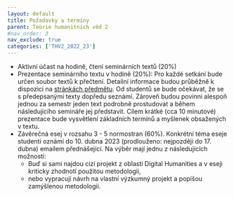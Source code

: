```yaml
---
layout: default
title: Požadavky a termíny
parent: Teorie humanitních věd 2
#nav_order: 3
nav_exclude: true
categories: ['THV2_2022_23']
---
```


* Aktivní účast na hodině, čtení seminárních textů (20%)
* Prezentace seminárního textu v hodině (20%): Pro každé setkání bude určen soubor textů k přečtení. Detailní informace budou průběžně k dispozici na [stránkách předmětu](https://bdodova.github.io/predmety/thv2_22_23/). Od studentů se bude očekávat, že se s předepsanými texty dopředu seznámí. Zároveň budou povinni alespoň jednou za semestr jeden text podrobně prostudovat a během následujícího semináře jej představit. Cílem krátké (cca 10 minutové) prezentace bude vysvětlení základních termínů a myšlenek obsažených v textu.
* Závěrečná esej v rozsahu 3 - 5 normostran (60%). Konkrétní téma eseje studenti oznámí do 10. dubna 2023 (prodlouženo: nejpozději do 17. dubna) emailem přednášející. Na výběr mají jednu z následujících možností:
  * Buď si sami najdou cizí projekt z oblasti Digital Humanities a v eseji kriticky zhodnotí použitou metodologii,
  * nebo vypracují návrh na vlastní výzkumný projekt a popíšou zamýšlenou metodologii.
